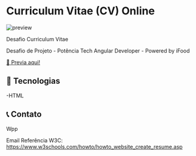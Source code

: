 # Curriculum Vitae (CV) Online

![preview](!(https://user-images.githubusercontent.com/65440846/236571035-4e5ddcaf-25f6-4fd0-92bc-ccee156f4c30.png))

Desafio Curriculum Vitae

Desafio de Projeto - Potência Tech Angular Developer - Powered by iFood 

[🔗 Previa aqui!](https://coach-wiki.github.io/cv/)



## 🔧 Tecnologias

-HTML

## 📞 Contato

Wpp 

Email
Referência W3C: https://www.w3schools.com/howto/howto_website_create_resume.asp
